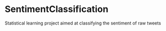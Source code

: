 # SentimentClassification
Statistical learning project aimed at classifying the sentiment of raw tweets
